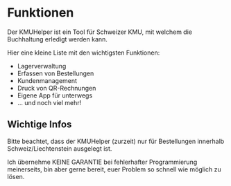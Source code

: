 # Funktionen

Der KMUHelper ist ein Tool für Schweizer KMU, mit welchem die Buchhaltung erledigt werden kann.

Hier eine kleine Liste mit den wichtigsten Funktionen:

-   Lagerverwaltung
-   Erfassen von Bestellungen
-   Kundenmanagement
-   Druck von QR-Rechnungen
-   Eigene App für unterwegs
-   ... und noch viel mehr!

## Wichtige Infos

Bitte beachtet, dass der KMUHelper (zurzeit) nur für Bestellungen innerhalb Schweiz/Liechtenstein ausgelegt ist.

Ich übernehme KEINE GARANTIE bei fehlerhafter Programmierung meinerseits, bin aber gerne bereit, euer Problem so schnell wie möglich zu lösen.
